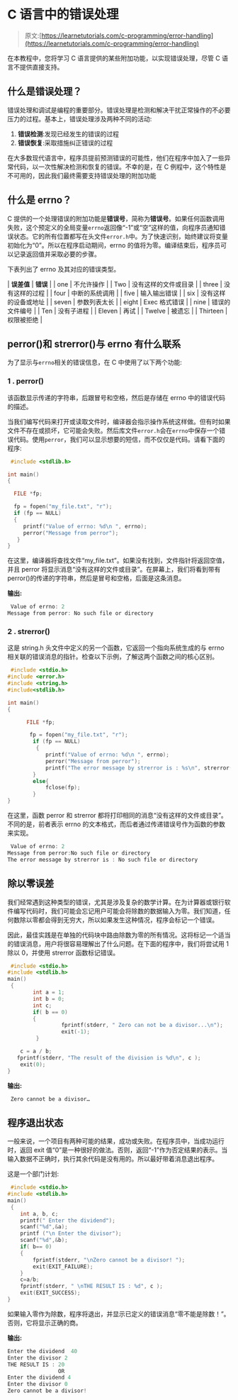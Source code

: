 # C 语言中的错误处理

> 原文:[https://learnetutorials.com/c-programming/error-handling](https://learnetutorials.com/c-programming/error-handling)

在本教程中，您将学习 C 语言提供的某些附加功能，以实现错误处理，尽管 C 语言不提供直接支持。

## 什么是错误处理？

错误处理和调试是编程的重要部分。错误处理是检测和解决干扰正常操作的不必要压力的过程。基本上，错误处理涉及两种不同的活动:

1.  **错误检测**:发现已经发生的错误的过程
2.  **错误恢复**:采取措施纠正错误的过程

在大多数现代语言中，程序员提前预测错误的可能性，他们在程序中加入了一些异常代码，以一次性解决检测和恢复的错误。不幸的是，在 C 例程中，这个特性是不可用的，因此我们最终需要支持错误处理的附加功能

## 什么是 errno？

C 提供的一个处理错误的附加功能是**错误号**，简称为**错误号**。如果任何函数调用失败，这个预定义的全局变量`errno`返回像“-1”或“空”这样的值，向程序员通知错误状态。它的所有位置都写在头文件`error.h`中。为了快速识别，始终建议将变量初始化为“0”。所以在程序启动期间，errno 的值将为零。编译结束后，程序员可以记录返回值并采取必要的步骤。

下表列出了 errno 及其对应的错误类型。

| **误差值** | **错误** |
| one | 不允许操作 |
| Two | 没有这样的文件或目录 |
| three | 没有这样的过程 |
| four | 中断的系统调用 |
| five | 输入输出错误 |
| six | 没有这样的设备或地址 |
| seven | 参数列表太长 |
| eight | Exec 格式错误 |
| nine | 错误的文件编号 |
| Ten | 没有子进程 |
| Eleven | 再试 |
| Twelve | 被遗忘 |
| Thirteen | 权限被拒绝 |

## perror()和 strerror()与 errno 有什么联系

为了显示与`errno`相关的错误信息，在 C 中使用了以下两个功能:

### 1 . perror()

该函数显示传递的字符串，后跟冒号和空格，然后是存储在 errno 中的错误代码的描述。

当我们编写代码来打开或读取文件时，编译器会指示操作系统这样做。但有时如果文件不存在或损坏，它可能会失败。然后库文件`error.h`会在`errno`中保存一个错误代码。使用`perror`，我们可以显示想要的短信，而不仅仅是代码。请看下面的程序:

```c
 #include <stdlib.h>

int main()
{

  FILE *fp;

  fp = fopen("my_file.txt", "r");
  if (fp == NULL)
  {
     printf("Value of errno: %d\n ", errno);
     perror("Message from perror");
   }
} 

```

在这里，编译器将查找文件“my_file.txt”。如果没有找到，文件指针将返回空值，并且 perror 将显示消息“没有这样的文件或目录”。在屏幕上，我们将看到带有 perror()的传递的字符串，然后是冒号和空格，后面是这条消息。

**输出:**

```c
 Value of errno: 2
Message from perror: No such file or directory 
```

### 2 . strerror()

这是 string.h 头文件中定义的另一个函数，它返回一个指向系统生成的与 errno 相关联的错误消息的指针。检查以下示例，了解这两个函数之间的核心区别。

```c
 #include <stdio.h>
#include <error.h>
#include <string.h>
#include<stdlib.h>

int main()
{

      FILE *fp;

       fp = fopen("my_file.txt", "r");
        if (fp == NULL)
         {
            printf("Value of errno: %d\n ", errno);
            perror("Message from perror");
            printf("The error message by strerror is : %s\n", strerror(errno));
        }
        else{
            fclose(fp);
        }
} 

```

在这里，函数 perror 和 strerror 都将打印相同的消息“没有这样的文件或目录”。不同的是，前者表示 errno 的文本格式，而后者通过传递错误号作为函数的参数来实现。

```c
 Value of errno: 2
Message from perror:No such file or directory 
The error message by strerror is : No such file or directory 
```

## 除以零误差

我们经常遇到这种类型的错误，尤其是涉及复杂的数学计算。在为计算器或银行软件编写代码时，我们可能会忘记用户可能会将除数的数据输入为零。我们知道，任何数除以零都会得到无穷大，所以如果发生这种情况，程序会标记一个错误。

因此，最佳实践是在单独的代码块中路由除数为零的所有情况。这将标记一个适当的错误消息，用户将很容易理解出了什么问题。在下面的程序中，我们将尝试用 1 除以 0，并使用 strerror 函数标记错误。

```c
 #include <stdio.h>
#include <stdlib.h>
main()
 {
        int a = 1;
        int b = 0;
        int c;
        if( b == 0)
        {
                 fprintf(stderr, " Zero can not be a divisor...\n");
                 exit(-1);
         }

    c = a / b;
   fprintf(stderr, "The result of the division is %d\n", c );
    exit(0);
} 

```

**输出:**

```c
 Zero cannot be a divisor… 
```

## 程序退出状态

一般来说，一个项目有两种可能的结果，成功或失败。在程序员中，当成功运行时，返回 exit 值“0”是一种很好的做法。否则，返回“-1”作为否定结果的表示。当输入数据不正确时，执行其余代码是没有用的。所以最好带着消息退出程序。

这是一个部门计划:

```c
 #include <stdio.h>
#include <stdlib.h>
main()
 {
    int a, b, c;
    printf(" Enter the dividend");
    scanf("%d",&a);
    printf ("\n Enter the divisor");
    scanf("%d",&b);
    if( b== 0)
    {
        fprintf(stderr, "\nZero cannot be a divisor! ");
        exit(EXIT_FAILURE);
    }
    c=a/b;
    fprintf(stderr, " \nTHE RESULT IS : %d", c );
    exit(EXIT_SUCCESS);
} 

```

如果输入零作为除数，程序将退出，并显示已定义的错误消息“零不能是除数！”。否则，它将显示正确的商。

**输出:**

```c
Enter the dividend  40
Enter the divisor 2
THE RESULT IS : 20
                OR
Enter the dividend 4
Enter the divisor 0
Zero cannot be a divisor! 
```